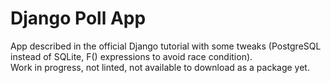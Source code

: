 # Django Poll App
App described in the official Django tutorial with some tweaks (PostgreSQL instead of SQLite, F() expressions to avoid race condition).  
Work in progress, not linted, not available to download as a package yet.